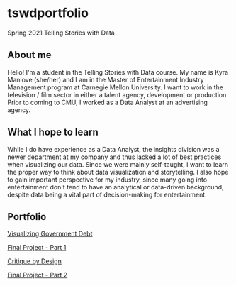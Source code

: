 # tswdportfolio
Spring 2021 Telling Stories with Data

## About me
Hello! I'm a student in the Telling Stories with Data course. My name is Kyra Manlove (she/her) and I am in the Master of Entertainment Industry Management program at Carnegie Mellon University. I want to work in the television / film sector in either a talent agency, development or production. Prior to coming to CMU, I worked as a Data Analyst at an advertising agency. 

## What I hope to learn 
While I do have experience as a Data Analyst, the insights division was a newer department at my company and thus lacked a lot of best practices when visualizing our data. Since we were mainly self-taught, I want to learn the proper way to think about data visualization and storytelling. I also hope to gain important perspective for my industry, since many going into entertainment don't tend to have an analytical or data-driven background, despite data being a vital part of decision-making for entertainment. 

## Portfolio
[Visualizing Government Debt](/vizworkshop1.md)

[Final Project - Part 1](/kmanlovefinalptI.md)

[Critique by Design](/critiquebydesign.md)

[Final Project - Part 2](/kmanlovefinalptII.md)
